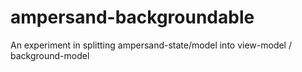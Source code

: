 # ampersand-backgroundable
An experiment in splitting ampersand-state/model into view-model / background-model
